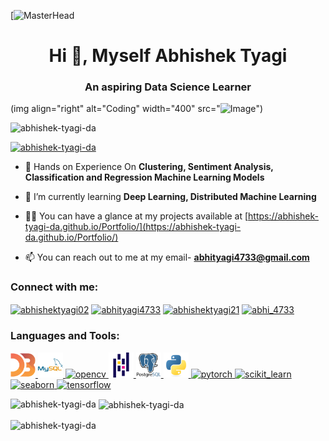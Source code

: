 [![MasterHead](![Image](https://github.com/user-attachments/assets/d6ab3833-b73c-4f09-a3ab-f27eb70d9a4c))
<h1 align="center">Hi 👋, Myself Abhishek Tyagi</h1>
<h3 align="center">An aspiring Data Science Learner</h3>

(img align="right" alt="Coding" width="400" src="![Image](https://github.com/user-attachments/assets/77ac71f0-f5b3-4f70-b187-5c2bce0c41ed)")


<p align="left"> <img src="https://komarev.com/ghpvc/?username=abhishek-tyagi-da&label=Profile%20views&color=0e75b6&style=flat" alt="abhishek-tyagi-da" /> </p>

<p align="left"> <a href="https://github.com/ryo-ma/github-profile-trophy"><img src="https://github-profile-trophy.vercel.app/?username=abhishek-tyagi-da" alt="abhishek-tyagi-da" /></a> </p>

- 🔭 Hands on Experience On **Clustering, Sentiment Analysis, Classification and Regression Machine Learning Models**

- 🌱 I’m currently learning **Deep Learning, Distributed Machine Learning**

- 👨‍💻 You can have a glance at my projects available at [https://abhishek-tyagi-da.github.io/Portfolio/](https://abhishek-tyagi-da.github.io/Portfolio/)

- 📫 You can reach out to me at my email- **abhityagi4733@gmail.com**

<h3 align="left">Connect with me:</h3>
<p align="left">
<a href="https://linkedin.com/in/abhishektyagi02" target="blank"><img align="center" src="https://raw.githubusercontent.com/rahuldkjain/github-profile-readme-generator/master/src/images/icons/Social/linked-in-alt.svg" alt="abhishektyagi02" height="30" width="40" /></a>
<a href="https://www.hackerrank.com/abhityagi4733" target="blank"><img align="center" src="https://raw.githubusercontent.com/rahuldkjain/github-profile-readme-generator/master/src/images/icons/Social/hackerrank.svg" alt="abhityagi4733" height="30" width="40" /></a>
<a href="https://www.leetcode.com/abhishektyagi21" target="blank"><img align="center" src="https://raw.githubusercontent.com/rahuldkjain/github-profile-readme-generator/master/src/images/icons/Social/leet-code.svg" alt="abhishektyagi21" height="30" width="40" /></a>
<a href="https://discord.gg/abhi_4733" target="blank"><img align="center" src="https://raw.githubusercontent.com/rahuldkjain/github-profile-readme-generator/master/src/images/icons/Social/discord.svg" alt="abhi_4733" height="30" width="40" /></a>
</p>

<h3 align="left">Languages and Tools:</h3>
<p align="left"> <a href="https://d3js.org/" target="_blank" rel="noreferrer"> <img src="https://raw.githubusercontent.com/devicons/devicon/master/icons/d3js/d3js-original.svg" alt="d3js" width="40" height="40"/> </a> <a href="https://www.mysql.com/" target="_blank" rel="noreferrer"> <img src="https://raw.githubusercontent.com/devicons/devicon/master/icons/mysql/mysql-original-wordmark.svg" alt="mysql" width="40" height="40"/> </a> <a href="https://opencv.org/" target="_blank" rel="noreferrer"> <img src="https://www.vectorlogo.zone/logos/opencv/opencv-icon.svg" alt="opencv" width="40" height="40"/> </a> <a href="https://pandas.pydata.org/" target="_blank" rel="noreferrer"> <img src="https://raw.githubusercontent.com/devicons/devicon/2ae2a900d2f041da66e950e4d48052658d850630/icons/pandas/pandas-original.svg" alt="pandas" width="40" height="40"/> </a> <a href="https://www.postgresql.org" target="_blank" rel="noreferrer"> <img src="https://raw.githubusercontent.com/devicons/devicon/master/icons/postgresql/postgresql-original-wordmark.svg" alt="postgresql" width="40" height="40"/> </a> <a href="https://www.python.org" target="_blank" rel="noreferrer"> <img src="https://raw.githubusercontent.com/devicons/devicon/master/icons/python/python-original.svg" alt="python" width="40" height="40"/> </a> <a href="https://pytorch.org/" target="_blank" rel="noreferrer"> <img src="https://www.vectorlogo.zone/logos/pytorch/pytorch-icon.svg" alt="pytorch" width="40" height="40"/> </a> <a href="https://scikit-learn.org/" target="_blank" rel="noreferrer"> <img src="https://upload.wikimedia.org/wikipedia/commons/0/05/Scikit_learn_logo_small.svg" alt="scikit_learn" width="40" height="40"/> </a> <a href="https://seaborn.pydata.org/" target="_blank" rel="noreferrer"> <img src="https://seaborn.pydata.org/_images/logo-mark-lightbg.svg" alt="seaborn" width="40" height="40"/> </a> <a href="https://www.tensorflow.org" target="_blank" rel="noreferrer"> <img src="https://www.vectorlogo.zone/logos/tensorflow/tensorflow-icon.svg" alt="tensorflow" width="40" height="40"/> </a> </p>

<p><img align="left" src="https://github-readme-stats.vercel.app/api/top-langs?username=abhishek-tyagi-da&show_icons=true&locale=en&layout=compact" alt="abhishek-tyagi-da" /></p>

<p>&nbsp;<img align="center" src="https://github-readme-stats.vercel.app/api?username=abhishek-tyagi-da&show_icons=true&locale=en" alt="abhishek-tyagi-da" /></p>

<p><img align="center" src="https://github-readme-streak-stats.herokuapp.com/?user=abhishek-tyagi-da&" alt="abhishek-tyagi-da" /></p>
